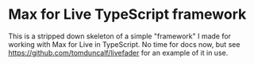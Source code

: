 # Max for Live TypeScript framework

This is a stripped down skeleton of a simple "framework" I made for working with Max for Live in TypeScript. No time for docs now, but see https://github.com/tomduncalf/livefader for an example of it in use.
